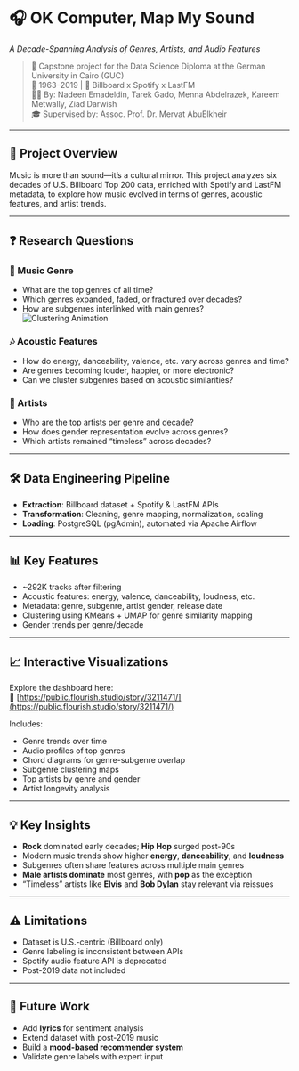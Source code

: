 # 🎧 OK Computer, Map My Sound  
*A Decade-Spanning Analysis of Genres, Artists, and Audio Features*

> 📍 Capstone project for the Data Science Diploma at the German University in Cairo (GUC)  
> 📆 1963–2019 | 🎼 Billboard x Spotify x LastFM  
> 👨‍💻 By: Nadeen Emadeldin, Tarek Gado, Menna Abdelrazek, Kareem Metwally, Ziad Darwish  
> 🎓 Supervised by: Assoc. Prof. Dr. Mervat AbuElkheir  

---

## 🎯 Project Overview

Music is more than sound—it’s a cultural mirror. This project analyzes six decades of U.S. Billboard Top 200 data, enriched with Spotify and LastFM metadata, to explore how music evolved in terms of genres, acoustic features, and artist trends.

---

## ❓ Research Questions

### 🎵 Music Genre
- What are the top genres of all time?
- Which genres expanded, faded, or fractured over decades?
- How are subgenres interlinked with main genres?
 ![Clustering Animation](genre-popularity-over-time.gif)

### 🎶 Acoustic Features
- How do energy, danceability, valence, etc. vary across genres and time?
- Are genres becoming louder, happier, or more electronic?
- Can we cluster subgenres based on acoustic similarities?

### 👥 Artists
- Who are the top artists per genre and decade?
- How does gender representation evolve across genres?
- Which artists remained “timeless” across decades?

---

## 🛠️ Data Engineering Pipeline

- **Extraction**: Billboard dataset + Spotify & LastFM APIs  
- **Transformation**: Cleaning, genre mapping, normalization, scaling  
- **Loading**: PostgreSQL (pgAdmin), automated via Apache Airflow  

---

## 📊 Key Features

- ~292K tracks after filtering  
- Acoustic features: energy, valence, danceability, loudness, etc.  
- Metadata: genre, subgenre, artist gender, release date  
- Clustering using KMeans + UMAP for genre similarity mapping  
- Gender trends per genre/decade  

---

## 📈 Interactive Visualizations

Explore the dashboard here:  
🔗 [https://public.flourish.studio/story/3211471/](https://public.flourish.studio/story/3211471/)

Includes:
- Genre trends over time  
- Audio profiles of top genres  
- Chord diagrams for genre-subgenre overlap  
- Subgenre clustering maps  
- Top artists by genre and gender  
- Artist longevity analysis  

---

## 💡 Key Insights

- **Rock** dominated early decades; **Hip Hop** surged post-90s  
- Modern music trends show higher **energy**, **danceability**, and **loudness**  
- Subgenres often share features across multiple main genres  
- **Male artists dominate** most genres, with **pop** as the exception  
- “Timeless” artists like **Elvis** and **Bob Dylan** stay relevant via reissues  

---

## ⚠️ Limitations

- Dataset is U.S.-centric (Billboard only)  
- Genre labeling is inconsistent between APIs  
- Spotify audio feature API is deprecated  
- Post-2019 data not included  

---

## 🚀 Future Work

- Add **lyrics** for sentiment analysis  
- Extend dataset with post-2019 music  
- Build a **mood-based recommender system**  
- Validate genre labels with expert input  

